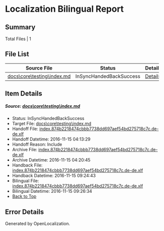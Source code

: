 # <a name='report-top'></a> Localization Bilingual Report

## Summary
 Total Files | 1

## File List
 Source File | Status | Details 
 ----------- | ------ | ------- 
 [docs\core\testing\index.md](https://github.com/dotnet/docs/blob/352d4a1fe96b701ebf9e0d60d006cfb9ed77977c/docs/core/testing/index.md) | InSyncHandedBackSuccess | [Details](#e055475200c55c2e2f890ac63b8b258aeacfae7550)

## Item Details
##### <a name='e055475200c55c2e2f890ac63b8b258aeacfae7550'></a> Source: [docs\core\testing\index.md](https://github.com/dotnet/docs/blob/352d4a1fe96b701ebf9e0d60d006cfb9ed77977c/docs/core/testing/index.md)
* Status: InSyncHandedBackSuccess
* Target File: [docs\core\testing\index.md](https://github.com/dotnet/docs.de-de/blob/683abb0026040183331b099a5ce444377eefdf43/docs/core/testing/index.md)
* Handoff File: [index.874b2218474cbbb7738dd697aef54bd275718c7c.de-de.xlf](https://github.com/dotnet/docs.handoff/blob/ccd9a48d7b8fb9c35a79b7404c58b9d068ca21ff/ol-handoff/dotnet/docs.de-de/master/index.874b2218474cbbb7738dd697aef54bd275718c7c.de-de.xlf)
* Handoff Datetime: 2016-11-15 04:13:29
* Handoff Reason: Include
* Archive File: [index.874b2218474cbbb7738dd697aef54bd275718c7c.de-de.xlf](https://github.com/dotnet/docs.handoff/blob/de964ca11f609893e42082bc1383d3168c947e2b/ol-archive/dotnet/docs.de-de/master/index.874b2218474cbbb7738dd697aef54bd275718c7c.de-de.xlf)
* Archive Datetime: 2016-11-15 04:20:45
* Handback File: [index.874b2218474cbbb7738dd697aef54bd275718c7c.de-de.xlf](https://github.com/dotnet/docs.handback/blob/9c87bcad62df289ab8e809329a13efe1091728fa/ol-handback/dotnet/docs.de-de/master/ht-p1/index.874b2218474cbbb7738dd697aef54bd275718c7c.de-de.xlf)
* Handback Datetime: 2016-11-15 09:24:43
* Bilingual File: [index.874b2218474cbbb7738dd697aef54bd275718c7c.de-de.xlf](https://github.com/dotnet/docs.handback/blob/9c87bcad62df289ab8e809329a13efe1091728fa/ol-handback/dotnet/docs.de-de/master/ht-p1/index.874b2218474cbbb7738dd697aef54bd275718c7c.de-de.xlf)
* Bilingual Datetime: 2016-11-15 09:26:34
* [Back to Top](#report-top)


## Error Details

Generated by OpenLocalization.
